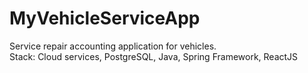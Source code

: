 # MyVehicleServiceApp
Service repair accounting application for vehicles.<br>
Stack: Cloud services, PostgreSQL, Java, Spring Framework, ReactJS
